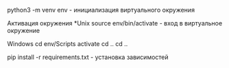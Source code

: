 python3 -m venv env - инициализация виртуального окружения

Активация окружения
*Unix
source env/bin/activate - вход в виртуальное окружение

Windows
cd env/Scripts
activate
cd ..
cd ..

pip install -r requirements.txt - установка зависимостей